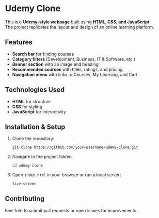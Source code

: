 # Udemy Clone

This is a **Udemy-style webpage** built using **HTML, CSS, and JavaScript**. The project replicates the layout and design of an online learning platform.

## Features
- **Search bar** for finding courses
- **Category filters** (Development, Business, IT & Software, etc.)
- **Banner section** with an image and heading
- **Recommended courses** with titles, ratings, and pricing
- **Navigation menu** with links to Courses, My Learning, and Cart

## Technologies Used
- **HTML** for structure
- **CSS** for styling
- **JavaScript** for interactivity

## Installation & Setup
1. Clone the repository:
   ```sh
   git clone https://github.com/your-username/udemy-clone.git
   ```
2. Navigate to the project folder:
   ```sh
   cd udemy-clone
   ```
3. Open `index.html` in your browser or run a local server:
   ```sh
   live-server
   ```

## Contributing
Feel free to submit pull requests or open issues for improvements.



